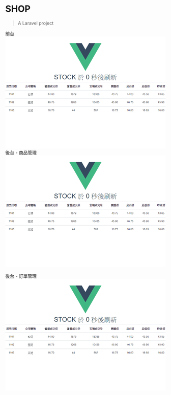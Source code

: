 # SHOP

> A Laravel project







前台
![image](https://github.com/Jdonggit/vue_stock/blob/master/%E8%82%A1%E7%A5%A8API%E4%B8%B2%E6%8E%A5.png)
後台 - 商品管理
![image](https://github.com/Jdonggit/vue_stock/blob/master/%E8%82%A1%E7%A5%A8API%E4%B8%B2%E6%8E%A5.png)

後台 - 訂單管理
![image](https://github.com/Jdonggit/vue_stock/blob/master/%E8%82%A1%E7%A5%A8API%E4%B8%B2%E6%8E%A5.png)


